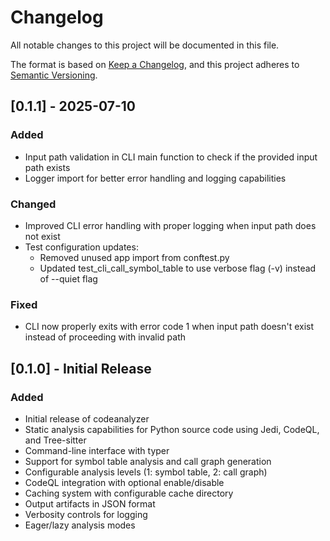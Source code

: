 # Changelog

All notable changes to this project will be documented in this file.

The format is based on [Keep a Changelog](https://keepachangelog.com/en/1.0.0/),
and this project adheres to [Semantic Versioning](https://semver.org/spec/v2.0.0.html).

## [0.1.1] - 2025-07-10

### Added
- Input path validation in CLI main function to check if the provided input path exists
- Logger import for better error handling and logging capabilities

### Changed
- Improved CLI error handling with proper logging when input path does not exist
- Test configuration updates:
  - Removed unused app import from conftest.py 
  - Updated test_cli_call_symbol_table to use verbose flag (-v) instead of --quiet flag

### Fixed
- CLI now properly exits with error code 1 when input path doesn't exist instead of proceeding with invalid path

## [0.1.0] - Initial Release

### Added
- Initial release of codeanalyzer
- Static analysis capabilities for Python source code using Jedi, CodeQL, and Tree-sitter
- Command-line interface with typer
- Support for symbol table analysis and call graph generation
- Configurable analysis levels (1: symbol table, 2: call graph)
- CodeQL integration with optional enable/disable
- Caching system with configurable cache directory
- Output artifacts in JSON format
- Verbosity controls for logging
- Eager/lazy analysis modes
